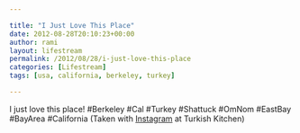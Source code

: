 ```yaml
---

title: "I Just Love This Place"
date: 2012-08-28T20:10:23+00:00
author: rami
layout: lifestream 
permalink: /2012/08/28/i-just-love-this-place
categories: [Lifestream]
tags: [usa, california, berkeley, turkey]

---
```


I just love this place! #Berkeley #Cal #Turkey #Shattuck #OmNom #EastBay #BayArea #California (Taken with [Instagram](http://instagram.com) at Turkish Kitchen)
